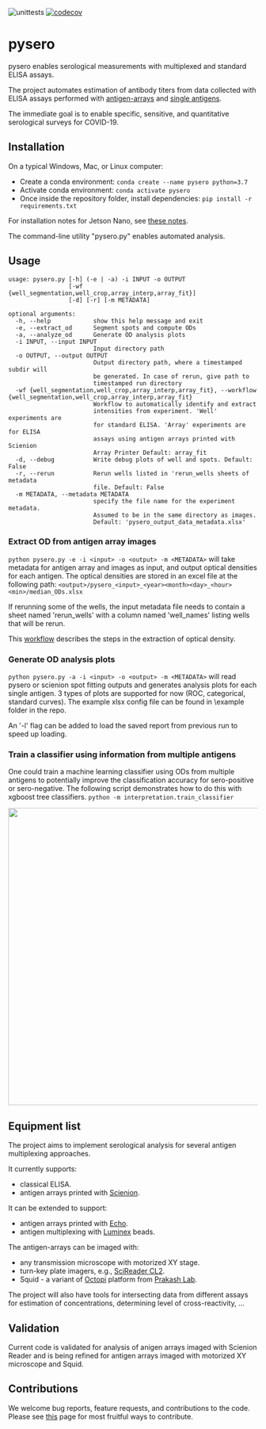 ![unittests](https://github.com/czbiohub/pysero/workflows/unittests/badge.svg)
[![codecov](https://codecov.io/gh/czbiohub/pysero/branch/master/graph/badge.svg)](https://codecov.io/gh/czbiohub/pysero)

# pysero

pysero enables serological measurements with multiplexed and standard ELISA assays.

The project automates estimation of antibody titers from data collected with ELISA assays performed with [antigen-arrays](https://doi.org/10.1101/2019.12.20.885285) and [single antigens](https://doi.org/10.1101/2020.03.17.20037713).

The immediate goal is to enable specific, sensitive, and quantitative serological surveys for COVID-19. 

## Installation

On a typical Windows, Mac, or Linux computer:
* Create a conda environment: `conda create --name pysero python=3.7`
* Activate conda environment: `conda activate pysero`
* Once inside the repository folder, install dependencies: `pip install -r requirements.txt`

For installation notes for Jetson Nano, see [these notes](docs/installation.md).

The command-line utility "pysero.py" enables automated analysis. 

## Usage
```buildoutcfg
usage: pysero.py [-h] (-e | -a) -i INPUT -o OUTPUT
                 [-wf {well_segmentation,well_crop,array_interp,array_fit}]
                 [-d] [-r] [-m METADATA]

optional arguments:
  -h, --help            show this help message and exit
  -e, --extract_od      Segment spots and compute ODs
  -a, --analyze_od      Generate OD analysis plots
  -i INPUT, --input INPUT
                        Input directory path
  -o OUTPUT, --output OUTPUT
                        Output directory path, where a timestamped subdir will
                        be generated. In case of rerun, give path to
                        timestamped run directory
  -wf {well_segmentation,well_crop,array_interp,array_fit}, --workflow {well_segmentation,well_crop,array_interp,array_fit}
                        Workflow to automatically identify and extract
                        intensities from experiment. 'Well' experiments are
                        for standard ELISA. 'Array' experiments are for ELISA
                        assays using antigen arrays printed with Scienion
                        Array Printer Default: array_fit
  -d, --debug           Write debug plots of well and spots. Default: False
  -r, --rerun           Rerun wells listed in 'rerun_wells sheets of metadata
                        file. Default: False
  -m METADATA, --metadata METADATA
                        specify the file name for the experiment metadata.
                        Assumed to be in the same directory as images.
                        Default: 'pysero_output_data_metadata.xlsx'
```
### Extract OD from antigen array images
`python pysero.py -e -i <input> -o <output> -m <METADATA>` will take metadata for antigen array and images as input, and output optical densities for each antigen. 
The optical densities are stored in an excel file at the following path: `<output>/pysero_<input>_<year><month><day>_<hour><min>/median_ODs.xlsx`

If rerunning some of the wells, the input metadata file needs to contain a sheet named 'rerun_wells'
with a column named 'well_names' listing wells that will be rerun.

This [workflow](docs/workflow.md) describes the steps in the extraction of optical density.

### Generate OD analysis plots
`python pysero.py -a -i <input> -o <output> -m <METADATA>` will read pysero or scienion spot fitting outputs and generates analysis plots for each single antigen. 3 types of plots are supported for now (ROC, categorical, standard curves).
The example xlsx config file can be found in \example folder in the repo. 

An '-l' flag can be added to load the saved report from previous run to speed up loading.

### Train a classifier using information from multiple antigens
One could train a machine learning classifier using ODs from multiple antigens to potentially improve the classification accuracy for sero-positive or sero-negative. 
The following script demonstrates how to do this with xgboost tree classifiers. 
`python -m interpretation.train_classifier` 

<img src="docs/Workflow%20Schematic.png" width="600">

## Equipment list


The project aims to implement serological analysis for several antigen multiplexing approaches. 

It currently supports: 
* classical ELISA.
* antigen arrays printed with [Scienion](https://www.scienion.com/products/sciflexarrayers/).

It can be extended to support:
* antigen arrays printed with [Echo](https://www.labcyte.com/echo-liquid-handling).
* antigen multiplexing with [Luminex](https://www.luminexcorp.com/blog/multiplex-technologies-more-effective-than-elisa-for-antibody-detection/) beads. 

The antigen-arrays can be imaged with:
 * any transmission microscope with motorized XY stage.
 * turn-key plate imagers, e.g., [SciReader CL2](https://www.scienion.com/products/scireaders/).
 * Squid - a variant of [Octopi](https://www.biorxiv.org/content/10.1101/684423v1) platform from [Prakash Lab](http://web.stanford.edu/group/prakash-lab/cgi-bin/labsite/).
 
The project will also have tools for intersecting data from different assays for estimation of concentrations, determining level of cross-reactivity, ...

## Validation

Current code is validated for analysis of anigen arrays imaged with Scienion Reader and is being refined for antigen arrays imaged with motorized XY microscope and Squid.





## Contributions
We welcome bug reports, feature requests, and contributions to the code. Please see  [this](docs/contributing.md) page for most fruitful ways to contribute.

